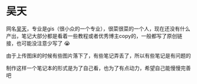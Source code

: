 吴天
========

网名[吴天](https://github.com/Ting-xin)，专业是gis（很小众的一个专业），很菜很菜的一个人，现在还没有什么产出，笔记大部分都是看着一些教程或者优秀博主copy的，一般都写了原创链接，也可能没注意少写了 :sob: ​

由于上传图床的时候有些图片落下了，有些笔记弄丢了，所以有些笔记是有问题的

制作这样一个笔记本的形式是为了自己看，也为了有点动力，希望自己能慢慢完善吧
